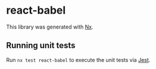 # react-babel

This library was generated with [Nx](https://nx.dev).

## Running unit tests

Run `nx test react-babel` to execute the unit tests via [Jest](https://jestjs.io).
